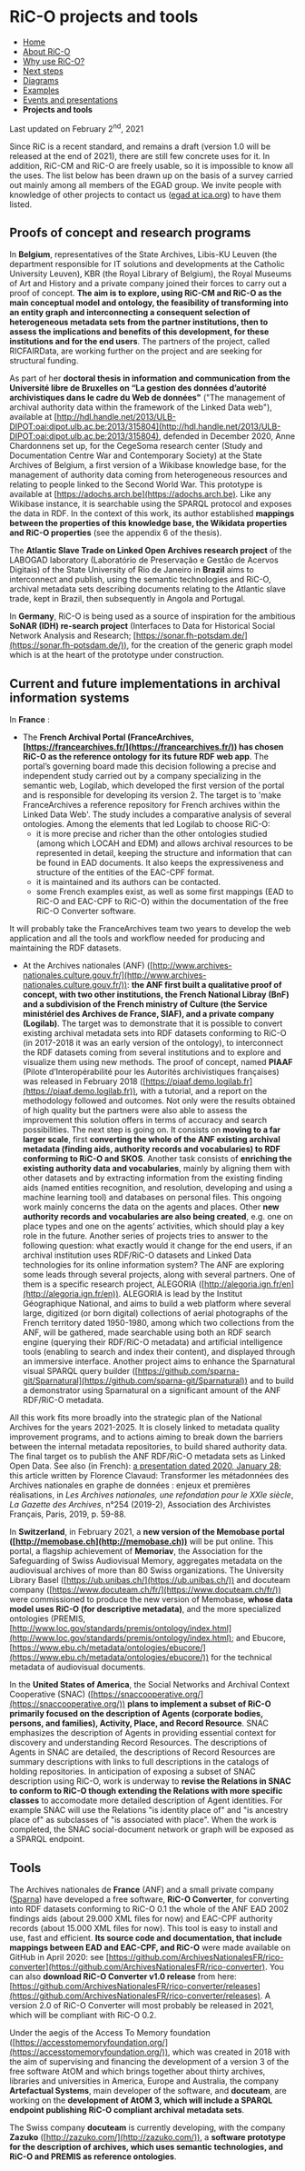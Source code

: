 # RiC-O projects and tools

* [Home](index.html)
* [About RiC-O](about.html)
* [Why use RiC-O?](why-use-RiC-O.html)
* [Next steps](next-steps.html)
* [Diagrams](diagrams.html)
* [Examples](examples.html)
* [Events and presentations](events.html)
* **Projects and tools**

Last updated on February 2<sup>nd</sup>, 2021

Since RiC is a recent standard, and remains a draft (version 1.0 will be released at the end of 2021), there are still few concrete uses for it. In addition, RiC-CM and RiC-O are freely usable, so it is impossible to know all the uses. The list below has been drawn up on the basis of a survey carried out mainly among all members of the EGAD group. We invite people with knowledge of other projects to contact us ([egad at ica.org](mailto:egad@ica.org)) to have them listed.


## Proofs of concept and research programs

In **Belgium**, representatives of the State Archives, Libis-KU Leuven (the department responsible for IT solutions and developments at the Catholic University Leuven), KBR (the Royal Library of Belgium), the Royal Museums of Art and History and a private company joined their forces to carry out a proof of concept. **The aim is to explore, using RiC-CM and RiC-O as the main conceptual model and ontology, the feasibility of transforming into an entity graph and interconnecting a consequent selection of heterogeneous metadata sets from the partner institutions, then to assess the implications and benefits of this development, for these institutions and for the end users**. The partners of the project, called RICFAIRData, are working further on the project and are seeking for structural funding.

As part of her **doctoral thesis in information and communication from the Université libre de Bruxelles on “La gestion des données d’autorité archivistiques dans le cadre du Web de données"** ("The management of archival authority data within the framework of the Linked Data web"), available at [http://hdl.handle.net/2013/ULB-DIPOT:oai:dipot.ulb.ac.be:2013/315804](http://hdl.handle.net/2013/ULB-DIPOT:oai:dipot.ulb.ac.be:2013/315804), defended in December 2020, Anne Chardonnens set up, for the CegeSoma research center (Study and Documentation Centre War and Contemporary Society) at the State Archives of Belgium, a first version of a Wikibase knowledge base, for the management of authority data coming from heterogeneous resources and relating to people linked to the Second World War. This prototype is available at [https://adochs.arch.be](https://adochs.arch.be). Like any Wikibase instance, it is searchable using the SPARQL protocol and exposes the data in RDF. In the context of this work, its author established **mappings between the properties of this knowledge base, the Wikidata properties and RiC-O properties** (see the appendix 6 of the thesis).

The **Atlantic Slave Trade on Linked Open Archives research project** of the LABOGAD laboratory (Laboratório de Preservação e Gestão de Acervos Digitais) of the State University of Rio de Janeiro in **Brazil** aims to interconnect and publish, using the semantic technologies and RiC-O, archival metadata sets describing documents relating to the Atlantic slave trade, kept in Brazil, then subsequently in Angola and Portugal.

In **Germany**, RiC-O is being used as a source of inspiration for the ambitious **SoNAR (IDH) re-search project** (Interfaces to Data for Historical Social Network Analysis and Research; [https://sonar.fh-potsdam.de/](https://sonar.fh-potsdam.de/)), for the creation of the generic graph model which is at the heart of the prototype under construction. 

## Current and future implementations in archival information systems


In **France** :
- The **French Archival Portal (FranceArchives, [https://francearchives.fr/](https://francearchives.fr/)) has chosen RiC-O as the reference ontology for its future RDF web app**. The portal’s governing board made this decision following a precise and independent study carried out by a company specializing in the semantic web, Logilab, which developed the first version of the portal and is responsible for developing its version 2. The target is to 'make FranceArchives a reference repository for French archives within the Linked Data Web'. The study includes a comparative analysis of several ontologies. Among the elements that led Logilab to choose RiC-O:
    - it is more precise and richer than the other ontologies studied (among which LOCAH and EDM) and allows archival resources to be represented in detail, keeping the structure and information that can be found in EAD documents. It also keeps the expressiveness and structure of the entities of the EAC-CPF format.
    - it is maintained and its authors can be contacted.
    - some French examples exist, as well as some first mappings (EAD to RiC-O and EAC-CPF to RiC-O) within the documentation of the free RiC-O Converter software.
    
It will probably take the FranceArchives team two years to develop the web application and all the tools and workflow needed for producing and maintaining the RDF datasets.
    
- At the Archives nationales (ANF) ([http://www.archives-nationales.culture.gouv.fr/](http://www.archives-nationales.culture.gouv.fr/)): **the ANF first built a qualitative proof of concept, with two other institutions, the French National Libray (BnF) and a subdivision of the French ministry of Culture (the Service ministériel des Archives de France, SIAF), and a private company (Logilab)**. The target was to demonstrate that it is possible to convert existing archival metadata sets into RDF datasets conforming to RiC-O (in 2017-2018 it was an early version of the ontology), to interconnect the RDF datasets coming from several institutions and to explore and visualize them using new methods. The proof of concept, named **PIAAF** (Pilote d’Interopérabilité pour les Autorités archivistiques françaises) was released in February 2018 ([https://piaaf.demo.logilab.fr](https://piaaf.demo.logilab.fr)), with a tutorial, and a report on the methodology followed and outcomes. Not only were the results obtained of high quality but the partners were also able to assess the improvement this solution offers in terms of accuracy and search possibilities. The next step is going on. It consists on **moving to a far larger scale**, first **converting the whole of the ANF existing archival metadata (finding aids, authority records and vocabularies) to RDF conforming to RiC-O and SKOS**. Another task consists of **enriching the existing authority data and vocabularies**, mainly by aligning them with other datasets and by extracting information from the existing finding aids (named entities recognition, and resolution, developing and using a machine learning tool) and databases on personal files. This ongoing work mainly concerns the data on the agents and places. Other **new authority records and vocabularies are also being created**, e.g. one on place types and one on the agents’ activities, which should play a key role in the future. Another series of projects tries to answer to the following question: what exactly would it change for the end users, if an archival institution uses RDF/RiC-O datasets and Linked Data technologies for its online information system? The ANF are exploring some leads through several projects, along with several partners. One of them is a specific research project, ALEGORIA ([http://alegoria.ign.fr/en](http://alegoria.ign.fr/en)). ALEGORIA is lead by the Institut Géographique National, and aims to build a web platform where several large, digitized (or born digital) collections of aerial photographs of the French territory dated 1950-1980, among which two collections from the ANF, will be gathered, made searchable using both an RDF search engine (querying their RDF/RiC-O metadata) and artificial intelligence tools (enabling to search and index their content), and displayed through an immersive interface. Another project aims to enhance the Sparnatural visual SPARQL query builder ([https://github.com/sparna-git/Sparnatural](https://github.com/sparna-git/Sparnatural)) and to build a demonstrator using Sparnatural on a significant amount of the ANF RDF/RiC-O metadata.
    
All this work fits more broadly into the strategic plan of the National Archives for the years 2021-2025. It is closely linked to metadata quality improvement programs, and to actions aiming to break down the barriers between the internal metadata repositories, to build shared authority data. The final target os to publish the ANF RDF/RiC-O metadata sets as Linked Open Data. See also (in French): [a presentation dated 2020, January 28](https://f.hypotheses.org/wp-content/blogs.dir/2167/files/2020/02/20200128_3_RiCauxAN_EnjeuxPremieresRealisations.pdf); this article written by Florence Clavaud: Transformer les métadonnées des Archives nationales en graphe de données : enjeux et premières réalisations, in _Les Archives nationales, une refondation pour le XXIe siècle_, _La Gazette des Archives_, n°254 (2019-2), Association des Archivistes Français, Paris, 2019, p. 59-88.


In **Switzerland**, in February 2021, a **new version of the Memobase portal ([http://memobase.ch](http://memobase.ch))** will be put online. This portal, a flagship achievement of **Memoriav**, the Association for the Safeguarding of Swiss Audiovisual Memory, aggregates metadata on the audiovisual archives of more than 80 Swiss organizations. The University Library Basel ([https://ub.unibas.ch/](https://ub.unibas.ch/)) and docuteam company ([https://www.docuteam.ch/fr/](https://www.docuteam.ch/fr/)) were commissioned to produce the new version of Memobase, **whose data model uses RiC-O (for descriptive metadata)**, and the more specialized ontologies (PREMIS, [http://www.loc.gov/standards/premis/ontology/index.html](http://www.loc.gov/standards/premis/ontology/index.html); and Ebucore, [https://www.ebu.ch/metadata/ontologies/ebucore/](https://www.ebu.ch/metadata/ontologies/ebucore/)) for the technical metadata of audiovisual documents.

In the **United States of America**, the Social Networks and Archival Context Cooperative (SNAC) ([https://snaccooperative.org/](https://snaccooperative.org/)) **plans to implement a subset of RiC-O primarily focused on the description of Agents (corporate bodies, persons, and families), Activity, Place, and Record Resource**. SNAC emphasizes the description of Agents in providing essential context for discovery and understanding Record Resources. The descriptions of Agents in SNAC are detailed, the descriptions of Record Resources are summary descriptions with links to full descriptions in the catalogs of holding repositories. In anticipation of exposing a subset of SNAC description using RiC-O, work is underway to **revise the Relations in SNAC to conform to RiC-O though extending the Relations with more specific classes** to accomodate more detailed description of Agent identities. For example SNAC will use the Relations "is identity place of" and "is ancestry place of" as subclasses of "is associated with place". When the work is completed, the SNAC social-document network or graph will be exposed as a SPARQL endpoint.


## Tools

The Archives nationales de **France** (ANF) and a small private company ([Sparna](http://www.sparna.fr/)) have developed a free software, **RiC-O Converter**, for converting into RDF datasets conforming to RiC-O 0.1 the whole of the ANF EAD 2002 findings aids (about 29.000 XML files for now) and EAC-CPF authority records (about 15.000 XML files for now). This tool is easy to install and use, fast and efficient. **Its source code and documentation, that include mappings between EAD and EAC-CPF, and RiC-O** were made available on GitHub in April 2020: see [https://github.com/ArchivesNationalesFR/rico-converter](https://github.com/ArchivesNationalesFR/rico-converter). You can also **download RiC-O Converter v1.0 release** from here: [https://github.com/ArchivesNationalesFR/rico-converter/releases](https://github.com/ArchivesNationalesFR/rico-converter/releases). A version 2.0 of RiC-O Converter will most probably be released in 2021, which will be compliant with RiC-O 0.2.

Under the aegis of the Access To Memory foundation ([https://accesstomemoryfoundation.org/](https://accesstomemoryfoundation.org/)), which was created in 2018 with the aim of supervising and financing the development of a version 3 of the free software AtOM and which brings together about thirty archives, libraries and universities in America, Europe and Australia, the company **Artefactual Systems**, main developer of the software, and **docuteam**, are working on the **development of AtOM 3, which will include a SPARQL endpoint publishing RiC-O compliant archival metadata sets**.

The Swiss company **docuteam** is currently developing, with the company **Zazuko** ([http://zazuko.com/](http://zazuko.com/)), a **software prototype for the description of archives, which uses semantic technologies, and RiC-O and PREMIS as reference ontologies**.

